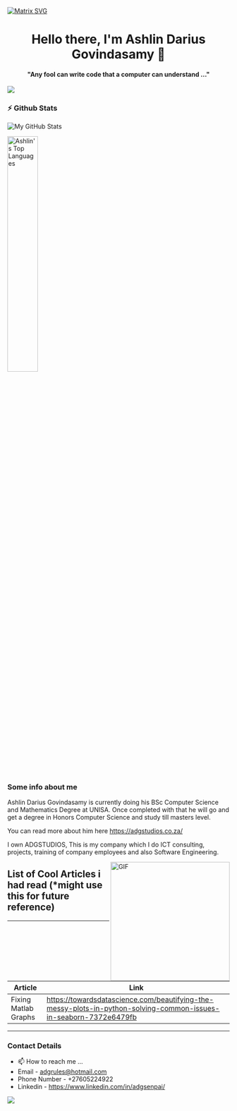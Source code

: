 [![Matrix SVG](https://raw.githubusercontent.com/rodrigograca31/rodrigograca31/master/matrix.svg)](https://www.youtube.com/watch?v=SDkAGkd4NLc) 
<p>
  <h1 align="center"><b>Hello there, I'm Ashlin Darius Govindasamy 👋</b></h1>
</p>

<p>
  <h4 align="center"><b>"Any fool can write code that a computer can understand ..."</b></h4>
</p>

![](https://komarev.com/ghpvc/?username=adgsenpai&label=PROFILE+VIEWS)

### :zap: Github Stats

![My GitHub Stats](https://github-readme-stats.vercel.app/api?username=adgsenpai&show_icons=true&theme=radical)

<img src="https://github-readme-stats.sumanth-talluri.vercel.app/api/top-langs/?username=adgsenpai&show_icons=true&hide_border=true&theme=radical" width="37%" alt="Ashlin's Top Languages">

### Some info about me
Ashlin Darius Govindasamy is currently doing his BSc Computer Science and Mathematics Degree at UNISA. Once completed with that he will go and get a degree in Honors Computer Science and study till masters level.

You can read more about him here https://adgstudios.co.za/

I own ADGSTUDIOS,
This is my company which I do ICT consulting, projects, training of company employees and also Software Engineering.

<img align="right" height="270px" alt="GIF" src="https://i.pinimg.com/originals/e4/26/70/e426702edf874b181aced1e2fa5c6cde.gif" />

## List of Cool Articles i had read (*might use this for future reference)

-----------------------------------------------------------------------------------------------------------------------------------------------
| Article                | Link                                                                                                               |
|----------------------- |--------------------------------------------------------------------------------------------------------------------|
| Fixing Matlab Graphs   | https://towardsdatascience.com/beautifying-the-messy-plots-in-python-solving-common-issues-in-seaborn-7372e6479fb  |
-----------------------------------------------------------------------------------------------------------------------------------------------

### Contact Details
- 📫 How to reach me ... 
- Email - adgrules@hotmail.com
- Phone Number - +27605224922
- Linkedin - https://www.linkedin.com/in/adgsenpai/
</div><img src="https://github.com/punitkmryh/punitkmryh/blob/master/wave.svg" />




<!--
ADGVLOGS/ADGVLOGS is a ✨ special ✨ repository because its `README.md` (this file) appears on your GitHub profile.
You can click the Preview link to take a look at your changes.
--->
